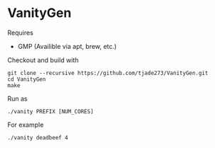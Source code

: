 # VanityGen

Requires

   - GMP (Availible via apt, brew, etc.)

Checkout and build with

	git clone --recursive https://github.com/tjade273/VanityGen.git
	cd VanityGen
	make

Run as

    ./vanity PREFIX [NUM_CORES]

For example

	./vanity deadbeef 4
